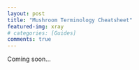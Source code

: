 ```yaml
---
layout: post
title: "Mushroom Terminology Cheatsheet"
featured-img: xray
# categories: [Guides]
comments: true
---
```


Coming soon...